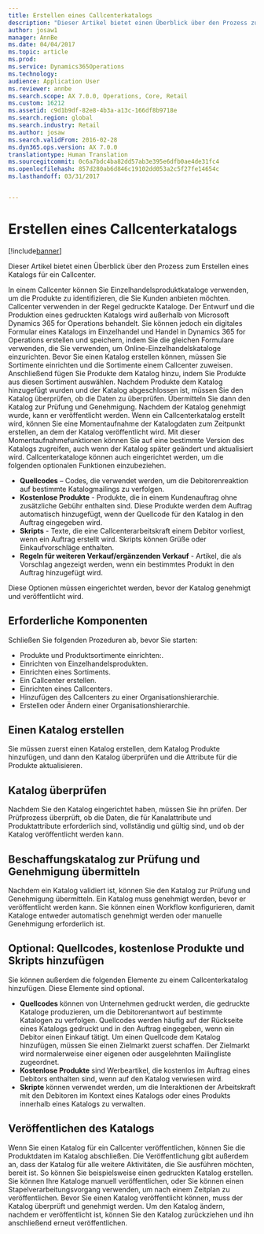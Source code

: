 ```yaml
---
title: Erstellen eines Callcenterkatalogs
description: "Dieser Artikel bietet einen Überblick über den Prozess zum Erstellen eines Katalogs für ein Callcenter."
author: josaw1
manager: AnnBe
ms.date: 04/04/2017
ms.topic: article
ms.prod: 
ms.service: Dynamics365Operations
ms.technology: 
audience: Application User
ms.reviewer: annbe
ms.search.scope: AX 7.0.0, Operations, Core, Retail
ms.custom: 16212
ms.assetid: c9d1b9df-82e8-4b3a-a13c-166df8b9718e
ms.search.region: global
ms.search.industry: Retail
ms.author: josaw
ms.search.validFrom: 2016-02-28
ms.dyn365.ops.version: AX 7.0.0
translationtype: Human Translation
ms.sourcegitcommit: 0c6a7bdc4ba82dd57ab3e395e6dfb0ae4de31fc4
ms.openlocfilehash: 857d280ab6d846c19102dd053a2c5f27fe14654c
ms.lasthandoff: 03/31/2017


---
```


# <a name="create-a-call-center-catalog"></a>Erstellen eines Callcenterkatalogs

[!include[banner](includes/banner.md)]


Dieser Artikel bietet einen Überblick über den Prozess zum Erstellen eines Katalogs für ein Callcenter. 

In einem Callcenter können Sie Einzelhandelsproduktkataloge verwenden, um die Produkte zu identifizieren, die Sie Kunden anbieten möchten. Callcenter verwenden in der Regel gedruckte Kataloge. Der Entwurf und die Produktion eines gedruckten Katalogs wird außerhalb von Microsoft Dynamics 365 for Operations behandelt. Sie können jedoch ein digitales Formular eines Katalogs im Einzelhandel und Handel in Dynamics 365 for Operations erstellen und speichern, indem Sie die gleichen Formulare verwenden, die Sie verwenden, um Online-Einzelhandelskataloge einzurichten. Bevor Sie einen Katalog erstellen können, müssen Sie Sortimente einrichten und die Sortimente einem Callcenter zuweisen. Anschließend fügen Sie Produkte dem Katalog hinzu, indem Sie Produkte aus diesen Sortiment auswählen. Nachdem Produkte dem Katalog hinzugefügt wurden und der Katalog abgeschlossen ist, müssen Sie den Katalog überprüfen, ob die Daten zu überprüfen. Übermitteln Sie dann den Katalog zur Prüfung und Genehmigung. Nachdem der Katalog genehmigt wurde, kann er veröffentlicht werden. Wenn ein Callcenterkatalog erstellt wird, können Sie eine Momentaufnahme der Katalogdaten zum Zeitpunkt erstellen, an dem der Katalog veröffentlicht wird. Mit dieser Momentaufnahmefunktionen können Sie auf eine bestimmte Version des Katalogs zugreifen, auch wenn der Katalog später geändert und aktualisiert wird. Callcenterkataloge können auch eingerichtet werden, um die folgenden optionalen Funktionen einzubeziehen.

-   **Quellcodes** – Codes, die verwendet werden, um die Debitorenreaktion auf bestimmte Katalogmailings zu verfolgen.
-   **Kostenlose Produkte** - Produkte, die in einem Kundenauftrag ohne zusätzliche Gebühr enthalten sind. Diese Produkte werden dem Auftrag automatisch hinzugefügt, wenn der Quellcode für den Katalog in den Auftrag eingegeben wird.
-   **Skripts** - Texte, die eine Callcenterarbeitskraft einem Debitor vorliest, wenn ein Auftrag erstellt wird. Skripts können Grüße oder Einkaufvorschläge enthalten.
-   **Regeln für weiteren Verkauf/ergänzenden Verkauf** - Artikel, die als Vorschlag angezeigt werden, wenn ein bestimmtes Produkt in den Auftrag hinzugefügt wird.

Diese Optionen müssen eingerichtet werden, bevor der Katalog genehmigt und veröffentlicht wird.

## <a name="prerequisites"></a>Erforderliche Komponenten
Schließen Sie folgenden Prozeduren ab, bevor Sie starten:

-   Produkte und Produktsortimente einrichten:.
-   Einrichten von Einzelhandelsprodukten.
-   Einrichten eines Sortiments.
-   Ein Callcenter erstellen.
-   Einrichten eines Callcenters.
-   Hinzufügen des Callcenters zu einer Organisationshierarchie.
-   Erstellen oder Ändern einer Organisationshierarchie.

## <a name="create-a-catalog"></a>Einen Katalog erstellen
Sie müssen zuerst einen Katalog erstellen, dem Katalog Produkte hinzufügen, und dann den Katalog überprüfen und die Attribute für die Produkte aktualisieren.

## <a name="validate-the-catalog"></a>Katalog überprüfen
Nachdem Sie den Katalog eingerichtet haben, müssen Sie ihn prüfen. Der Prüfprozess überprüft, ob die Daten, die für Kanalattribute und Produktattribute erforderlich sind, vollständig und gültig sind, und ob der Katalog veröffentlicht werden kann.

## <a name="submit-the-catalog-for-review-and-approval"></a>Beschaffungskatalog zur Prüfung und Genehmigung übermitteln
Nachdem ein Katalog validiert ist, können Sie den Katalog zur Prüfung und Genehmigung übermitteln. Ein Katalog muss genehmigt werden, bevor er veröffentlicht werden kann. Sie können einen Workflow konfigurieren, damit Kataloge entweder automatisch genehmigt werden oder manuelle Genehmigung erforderlich ist.

## <a name="optional-add-source-codes-free-products-and-scripts"></a>Optional: Quellcodes, kostenlose Produkte und Skripts hinzufügen
Sie können außerdem die folgenden Elemente zu einem Callcenterkatalog hinzufügen. Diese Elemente sind optional.

-   **Quellcodes** können von Unternehmen gedruckt werden, die gedruckte Kataloge produzieren, um die Debitorenantwort auf bestimmte Katalogen zu verfolgen. Quellcodes werden häufig auf der Rückseite eines Katalogs gedruckt und in den Auftrag eingegeben, wenn ein Debitor einen Einkauf tätigt. Um einen Quellcode dem Katalog hinzufügen, müssen Sie einen Zielmarkt zuerst schaffen. Der Zielmarkt wird normalerweise einer eigenen oder ausgelehnten Mailingliste zugeordnet.
-   **Kostenlose Produkte** sind Werbeartikel, die kostenlos im Auftrag eines Debitors enthalten sind, wenn auf den Katalog verwiesen wird.
-   **Skripte** können verwendet werden, um die Interaktionen der Arbeitskraft mit den Debitoren im Kontext eines Katalogs oder eines Produkts innerhalb eines Katalogs zu verwalten.

## <a name="publish-the-catalog"></a>Veröffentlichen des Katalogs
Wenn Sie einen Katalog für ein Callcenter veröffentlichen, können Sie die Produktdaten im Katalog abschließen. Die Veröffentlichung gibt außerdem an, dass der Katalog für alle weitere Aktivitäten, die Sie ausführen möchten, bereit ist. So können Sie beispielsweise einen gedruckten Katalog erstellen. Sie können Ihre Kataloge manuell veröffentlichen, oder Sie können einen Stapelverarbeitungsvorgang verwenden, um nach einem Zeitplan zu veröffentlichen. Bevor Sie einen Katalog veröffentlicht können, muss der Katalog überprüft und genehmigt werden. Um den Katalog ändern, nachdem er veröffentlicht ist, können Sie den Katalog zurückziehen und ihn anschließend erneut veröffentlichen.




